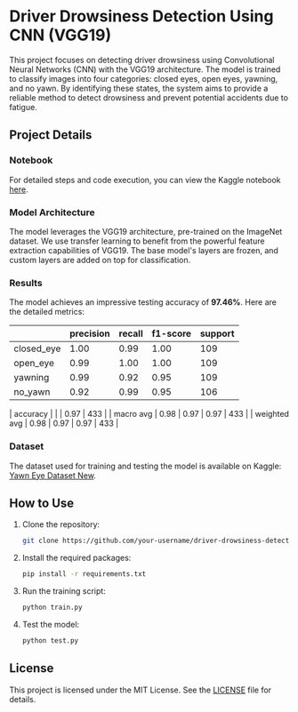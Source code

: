 # Driver Drowsiness Detection Using CNN (VGG19)

This project focuses on detecting driver drowsiness using Convolutional Neural Networks (CNN) with the VGG19 architecture. The model is trained to classify images into four categories: closed eyes, open eyes, yawning, and no yawn. By identifying these states, the system aims to provide a reliable method to detect drowsiness and prevent potential accidents due to fatigue.

## Project Details

### Notebook

For detailed steps and code execution, you can view the Kaggle notebook [here](https://www.kaggle.com/code/priyanshukumar45/driver-drowsiness).

### Model Architecture

The model leverages the VGG19 architecture, pre-trained on the ImageNet dataset. We use transfer learning to benefit from the powerful feature extraction capabilities of VGG19. The base model's layers are frozen, and custom layers are added on top for classification.

### Results

The model achieves an impressive testing accuracy of **97.46%**. Here are the detailed metrics:

|               | precision | recall | f1-score | support |
|---------------|-----------|--------|----------|---------|
| closed_eye    | 1.00      | 0.99   | 1.00     | 109     |
| open_eye      | 0.99      | 1.00   | 1.00     | 109     |
| yawning       | 0.99      | 0.92   | 0.95     | 109     |
| no_yawn       | 0.92      | 0.99   | 0.95     | 106     |

|    accuracy   |           |        | 0.97     | 433     |
|   macro avg   | 0.98      | 0.97   | 0.97     | 433     |
| weighted avg  | 0.98      | 0.97   | 0.97     | 433     |

### Dataset

The dataset used for training and testing the model is available on Kaggle: [Yawn Eye Dataset New](https://www.kaggle.com/datasets/serenaraju/yawn-eye-dataset-new).



## How to Use

1. Clone the repository:
    ```bash
    git clone https://github.com/your-username/driver-drowsiness-detection.git
    ```

2. Install the required packages:
    ```bash
    pip install -r requirements.txt
    ```

3. Run the training script:
    ```bash
    python train.py
    ```

4. Test the model:
    ```bash
    python test.py
    ```

## License

This project is licensed under the MIT License. See the [LICENSE](LICENSE) file for details.
